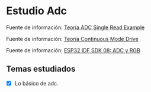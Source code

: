 # Estudio Adc

Fuente de información: [Teoría ADC Single Read Example](https://docs.espressif.com/projects/esp-idf/en/stable/esp32/api-reference/peripherals/adc_oneshot.html)

Fuente de información: [Teoría Continuous Mode Drive](https://docs.espressif.com/projects/esp-idf/en/stable/esp32/api-reference/peripherals/adc_continuous.html)

Fuente de información: [ ESP32 IDF SDK 08: ADC y RGB](https://www.youtube.com/watch?v=VxdX28VWpuY&list=PL-Hb9zZP9qC65SpXHnTAO0-qV6x5JxCMJ&index=8)

## Temas estudiados

- [x] Lo básico de adc.

